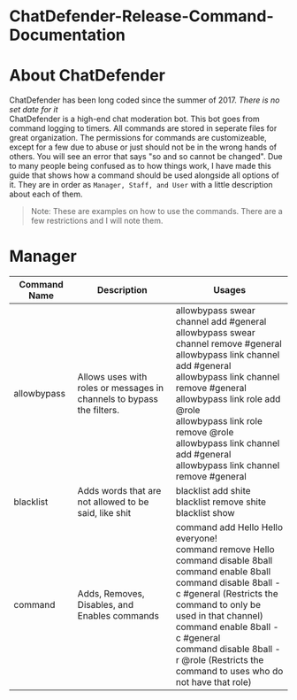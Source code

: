 # ChatDefender-Release-Command-Documentation

# About ChatDefender
ChatDefender has been long coded since the summer of 2017. *There is no set date for it*<br>
ChatDefender is a high-end chat moderation bot. This bot goes from command logging to timers. All commands are stored in seperate files for great organization. The permissions for commands are customizeable, except for a few due to abuse or just should not be in the wrong hands of others. You will see an error that says "so and so cannot be changed". Due to many people being confused as to how things work, I have made this guide that shows how a command should be used alongside all options of it. They are in order as `Manager, Staff, and User` with a little description about each of them.

> Note: These are examples on how to use the commands. There are a few restrictions and I will note them.

# Manager
Command Name | Description | Usages
-------------|-------------|-------
allowbypass | Allows uses with roles or messages in channels to bypass the filters. | allowbypass swear channel add #general<br>allowbypass swear channel remove #general<br>allowbypass link channel add #general<br>allowbypass link channel remove #general<br>allowbypass link role add @role<br>allowbypass link role remove @role<br>allowbypass link channel add #general<br>allowbypass link channel remove #general
blacklist | Adds words that are not allowed to be said, like shit | blacklist add shite<br>blacklist remove shite<br>blacklist show
command | Adds, Removes, Disables, and Enables commands | command add Hello Hello everyone!<br>command remove Hello<br>command disable 8ball<br>command enable 8ball<br>command disable 8ball -c #general (Restricts the command to only be used in that channel)<br>command enable 8ball -c #general<br>command disable 8ball -r @role (Restricts the command to uses who do not have that role)
